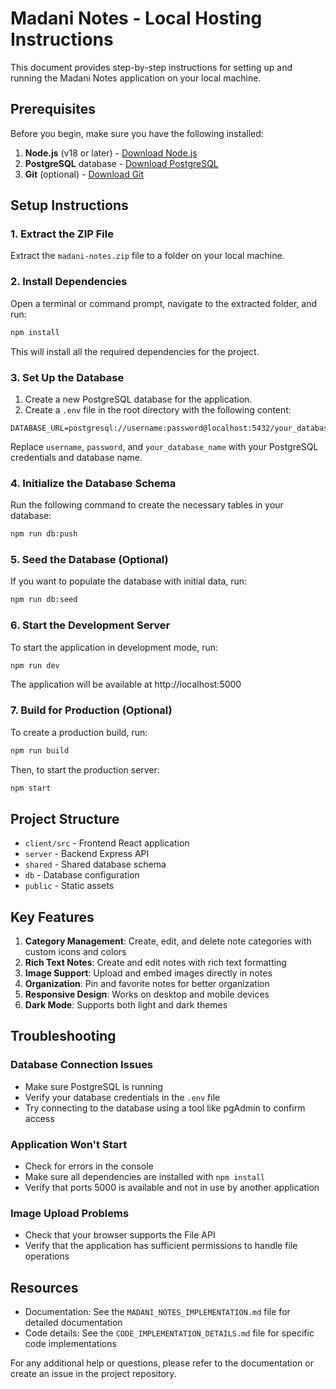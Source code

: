 # Madani Notes - Local Hosting Instructions

This document provides step-by-step instructions for setting up and running the Madani Notes application on your local machine.

## Prerequisites

Before you begin, make sure you have the following installed:

1. **Node.js** (v18 or later) - [Download Node.js](https://nodejs.org/)
2. **PostgreSQL** database - [Download PostgreSQL](https://www.postgresql.org/download/)
3. **Git** (optional) - [Download Git](https://git-scm.com/downloads)

## Setup Instructions

### 1. Extract the ZIP File

Extract the `madani-notes.zip` file to a folder on your local machine.

### 2. Install Dependencies

Open a terminal or command prompt, navigate to the extracted folder, and run:

```bash
npm install
```

This will install all the required dependencies for the project.

### 3. Set Up the Database

1. Create a new PostgreSQL database for the application.
2. Create a `.env` file in the root directory with the following content:

```
DATABASE_URL=postgresql://username:password@localhost:5432/your_database_name
```

Replace `username`, `password`, and `your_database_name` with your PostgreSQL credentials and database name.

### 4. Initialize the Database Schema

Run the following command to create the necessary tables in your database:

```bash
npm run db:push
```

### 5. Seed the Database (Optional)

If you want to populate the database with initial data, run:

```bash
npm run db:seed
```

### 6. Start the Development Server

To start the application in development mode, run:

```bash
npm run dev
```

The application will be available at http://localhost:5000

### 7. Build for Production (Optional)

To create a production build, run:

```bash
npm run build
```

Then, to start the production server:

```bash
npm start
```

## Project Structure

- `client/src` - Frontend React application
- `server` - Backend Express API
- `shared` - Shared database schema
- `db` - Database configuration
- `public` - Static assets

## Key Features

1. **Category Management**: Create, edit, and delete note categories with custom icons and colors
2. **Rich Text Notes**: Create and edit notes with rich text formatting
3. **Image Support**: Upload and embed images directly in notes
4. **Organization**: Pin and favorite notes for better organization
5. **Responsive Design**: Works on desktop and mobile devices
6. **Dark Mode**: Supports both light and dark themes

## Troubleshooting

### Database Connection Issues

- Make sure PostgreSQL is running
- Verify your database credentials in the `.env` file
- Try connecting to the database using a tool like pgAdmin to confirm access

### Application Won't Start

- Check for errors in the console
- Make sure all dependencies are installed with `npm install`
- Verify that ports 5000 is available and not in use by another application

### Image Upload Problems

- Check that your browser supports the File API
- Verify that the application has sufficient permissions to handle file operations

## Resources

- Documentation: See the `MADANI_NOTES_IMPLEMENTATION.md` file for detailed documentation
- Code details: See the `CODE_IMPLEMENTATION_DETAILS.md` file for specific code implementations

For any additional help or questions, please refer to the documentation or create an issue in the project repository.